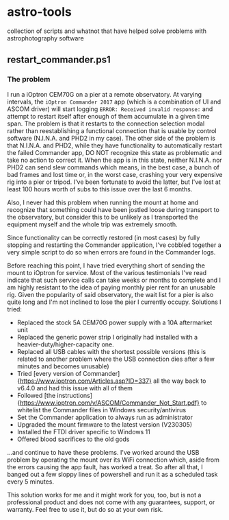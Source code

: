 # astro-tools
collection of scripts and whatnot that have helped solve problems with astrophotography software

## restart_commander.ps1

### The problem

I run a iOptron CEM70G on a pier at a remote observatory. At varying intervals, the `iOptron Commander 2017` app (which is a combination of UI and ASCOM driver) will start logging `ERROR: Received invalid response:` and attempt to restart itself after enough of them accumulate in a given time span. The problem is that it restarts to the connection selection modal rather than reestablishing a functional connection that is usable by control software (N.I.N.A. and PHD2 in my case). The other side of the problem is that N.I.N.A. and PHD2, while they have functionality to automatically restart the failed Commander app, DO NOT recognize this state as problematic and take no action to correct it. When the app is in this state, neither N.I.N.A. nor PHD2 can send slew commands which means, in the best case, a bunch of bad frames and lost time or, in the worst case, crashing your very expensive rig into a pier or tripod. I've been fortunate to avoid the latter, but I've lost at least 100 hours worth of subs to this issue over the last 6 months.

Also, I never had this problem when running the mount at home and recognize that something could have been jostled loose during transport to the observatory, but consider this to be unlikely as I transported the equipment myself and the whole trip was extremely smooth.

Since functionality can be correctly restored (in most cases) by fully stopping and restarting the Commander application, I've cobbled together a very simple script to do so when errors are found in the Commander logs.

Before reaching this point, I have tried everything short of sending the mount to iOptron for service. Most of the various testimonials I've read indicate that such service calls can take weeks or months to complete and I am highly resistant to the idea of paying monthly pier rent for an unusable rig. Given the popularity of said observatory, the wait list for a pier is also quite long and I'm not inclined to lose the pier I currently occupy. Solutions I tried:

* Replaced the stock 5A CEM70G power supply with a 10A aftermarket unit
* Replaced the generic power strip I originally had installed with a heavier-duty/higher-capacity one.
* Replaced all USB cables with the shortest possible versions (this is related to another problem where the USB connection dies after a few minutes and becomes unusable)
* Tried [every version of Commander]{https://www.ioptron.com/Articles.asp?ID=337} all the way back to v6.4.0 and had this issue with all of them
* Followed [the instructions]{https://www.ioptron.com/v/ASCOM/Commander_Not_Start.pdf} to whitelist the Commander files in Windows security/antivirus
* Set the Commander application to always run as administrator
* Upgraded the mount firmware to the latest version (V230305)
* Installed the FTDI driver specific to Windows 11
* Offered blood sacrifices to the old gods

...and continue to have these problems. I've worked around the USB problem by operating the mount over its WiFi connection which, aside from the errors causing the app fault, has worked a treat. So after all that, I banged out a few sloppy lines of powershell and run it as a scheduled task every 5 minutes.

This solution works for me and it might work for you, too, but is not a professional product and does not come with any guarantees, support, or warranty. Feel free to use it, but do so at your own risk.
